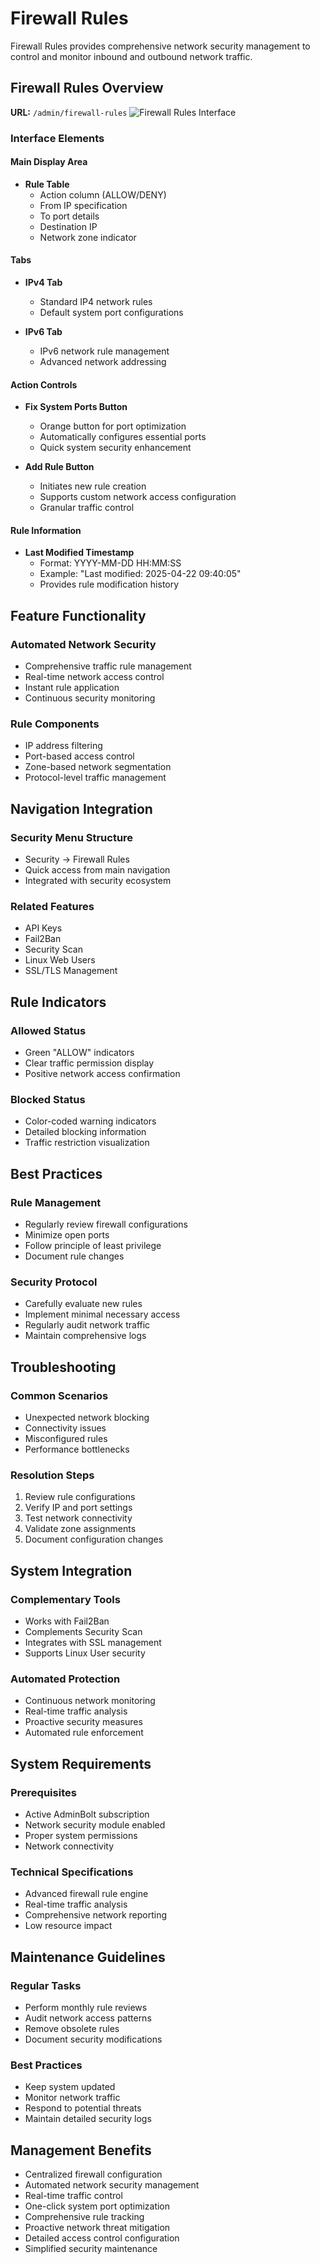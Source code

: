# Firewall Rules

Firewall Rules provides comprehensive network security management to control and monitor inbound and outbound network traffic.

## Firewall Rules Overview

**URL:** `/admin/firewall-rules`
![Firewall Rules Interface](/screenshots/admin-firewall-rules.png)

### Interface Elements

#### Main Display Area
- **Rule Table**
    - Action column (ALLOW/DENY)
    - From IP specification
    - To port details
    - Destination IP
    - Network zone indicator

#### Tabs
- **IPv4 Tab**
    - Standard IP4 network rules
    - Default system port configurations

- **IPv6 Tab**
    - IPv6 network rule management
    - Advanced network addressing

#### Action Controls
- **Fix System Ports Button**
    - Orange button for port optimization
    - Automatically configures essential ports
    - Quick system security enhancement

- **Add Rule Button**
    - Initiates new rule creation
    - Supports custom network access configuration
    - Granular traffic control

#### Rule Information
- **Last Modified Timestamp**
    - Format: YYYY-MM-DD HH:MM:SS
    - Example: "Last modified: 2025-04-22 09:40:05"
    - Provides rule modification history

## Feature Functionality

### Automated Network Security
- Comprehensive traffic rule management
- Real-time network access control
- Instant rule application
- Continuous security monitoring

### Rule Components
- IP address filtering
- Port-based access control
- Zone-based network segmentation
- Protocol-level traffic management

## Navigation Integration

### Security Menu Structure
- Security → Firewall Rules
- Quick access from main navigation
- Integrated with security ecosystem

### Related Features
- API Keys
- Fail2Ban
- Security Scan
- Linux Web Users
- SSL/TLS Management

## Rule Indicators

### Allowed Status
- Green "ALLOW" indicators
- Clear traffic permission display
- Positive network access confirmation

### Blocked Status
- Color-coded warning indicators
- Detailed blocking information
- Traffic restriction visualization

## Best Practices

### Rule Management
- Regularly review firewall configurations
- Minimize open ports
- Follow principle of least privilege
- Document rule changes

### Security Protocol
- Carefully evaluate new rules
- Implement minimal necessary access
- Regularly audit network traffic
- Maintain comprehensive logs

## Troubleshooting

### Common Scenarios
- Unexpected network blocking
- Connectivity issues
- Misconfigured rules
- Performance bottlenecks

### Resolution Steps
1. Review rule configurations
2. Verify IP and port settings
3. Test network connectivity
4. Validate zone assignments
5. Document configuration changes

## System Integration

### Complementary Tools
- Works with Fail2Ban
- Complements Security Scan
- Integrates with SSL management
- Supports Linux User security

### Automated Protection
- Continuous network monitoring
- Real-time traffic analysis
- Proactive security measures
- Automated rule enforcement

## System Requirements

### Prerequisites
- Active AdminBolt subscription
- Network security module enabled
- Proper system permissions
- Network connectivity

### Technical Specifications
- Advanced firewall rule engine
- Real-time traffic analysis
- Comprehensive network reporting
- Low resource impact

## Maintenance Guidelines

### Regular Tasks
- Perform monthly rule reviews
- Audit network access patterns
- Remove obsolete rules
- Document security modifications

### Best Practices
- Keep system updated
- Monitor network traffic
- Respond to potential threats
- Maintain detailed security logs

## Management Benefits
- Centralized firewall configuration
- Automated network security management
- Real-time traffic control
- One-click system port optimization
- Comprehensive rule tracking
- Proactive network threat mitigation
- Detailed access control configuration
- Simplified security maintenance